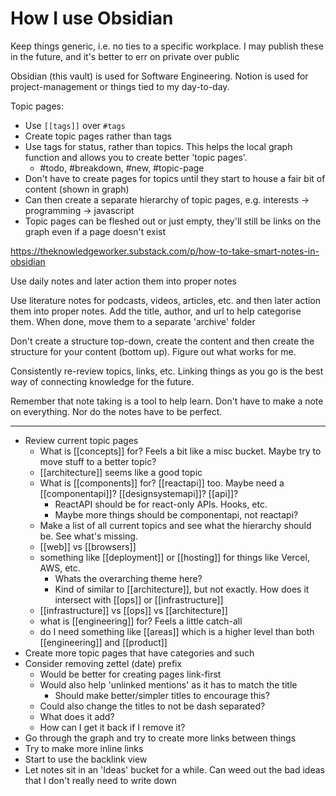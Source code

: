 # How I use Obsidian

Keep things generic, i.e. no ties to a specific workplace. I may publish these in the future, and it's better to err on private over public

Obsidian (this vault) is used for Software Engineering. Notion is used for project-management or things tied to my day-to-day.

Topic pages:
- Use `[[tags]]` over `#tags`
- Create topic pages rather than tags
- Use tags for status, rather than topics. This helps the local graph function and allows you to create better 'topic pages'.
	- #todo, #breakdown, #new, #topic-page
- Don't have to create pages for topics until they start to house a fair bit of content (shown in graph)
- Can then create a separate hierarchy of topic pages, e.g. interests -> programming -> javascript
- Topic pages can be fleshed out or just empty, they'll still be links on the graph even if a page doesn't exist

https://theknowledgeworker.substack.com/p/how-to-take-smart-notes-in-obsidian

Use daily notes and later action them into proper notes

Use literature notes for podcasts, videos, articles, etc. and then later action them into proper notes.
Add the title, author, and url to help categorise them.
When done, move them to a separate 'archive' folder

Don't create a structure top-down, create the content and then create the structure for your content (bottom up). Figure out what works for me.

Consistently re-review topics, links, etc. Linking things as you go is the best way of connecting knowledge for the future.

Remember that note taking is a tool to help learn. Don't have to make a note on everything. Nor do the notes have to be perfect.

---

- Review current topic pages
	- What is [[concepts]] for? Feels a bit like a misc bucket. Maybe try to move stuff to a better topic?
	- [[architecture]] seems like a good topic
	- What is [[components]] for? [[reactapi]] too. Maybe need a [[componentapi]]? [[designsystemapi]]? [[api]]?
		- ReactAPI should be for react-only APIs. Hooks, etc.
		- Maybe more things should be componentapi, not reactapi?
	- Make a list of all current topics and see what the hierarchy should be. See what's missing.
	- [[web]] vs [[browsers]]
	- something like [[deployment]] or [[hosting]] for things like Vercel, AWS, etc.
		- Whats the overarching theme here?
		- Kind of similar to [[architecture]], but not exactly. How does it intersect with [[ops]] or [[infrastructure]]
	- [[infrastructure]] vs [[ops]] vs [[architecture]]
	- what is [[engineering]] for? Feels a little catch-all
	- do I need something like [[areas]] which is a higher level than both [[engineering]] and [[product]]
- Create more topic pages that have categories and such
- Consider removing zettel (date) prefix
	- Would be better for creating pages link-first
	- Would also help 'unlinked mentions' as it has to match the title
		- Should make better/simpler titles to encourage this?
	- Could also change the titles to not be dash separated?
	- What does it add?
	- How can I get it back if I remove it?
- Go through the graph and try to create more links between things
- Try to make more inline links
- Start to use the backlink view
- Let notes sit in an 'Ideas' bucket for a while. Can weed out the bad ideas that I don't really need to write down